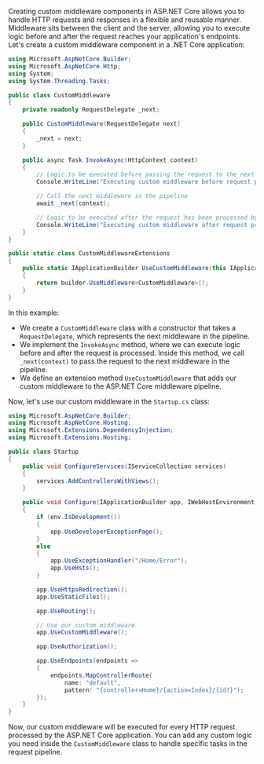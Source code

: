 Creating custom middleware components in ASP.NET Core allows you to handle HTTP requests and responses in a flexible and reusable manner. Middleware sits between the client and the server, allowing you to execute logic before and after the request reaches your application's endpoints. Let's create a custom middleware component in a .NET Core application:

```csharp
using Microsoft.AspNetCore.Builder;
using Microsoft.AspNetCore.Http;
using System;
using System.Threading.Tasks;

public class CustomMiddleware
{
    private readonly RequestDelegate _next;

    public CustomMiddleware(RequestDelegate next)
    {
        _next = next;
    }

    public async Task InvokeAsync(HttpContext context)
    {
        // Logic to be executed before passing the request to the next middleware
        Console.WriteLine("Executing custom middleware before request processing.");

        // Call the next middleware in the pipeline
        await _next(context);

        // Logic to be executed after the request has been processed by subsequent middleware
        Console.WriteLine("Executing custom middleware after request processing.");
    }
}

public static class CustomMiddlewareExtensions
{
    public static IApplicationBuilder UseCustomMiddleware(this IApplicationBuilder builder)
    {
        return builder.UseMiddleware<CustomMiddleware>();
    }
}
```

In this example:
- We create a `CustomMiddleware` class with a constructor that takes a `RequestDelegate`, which represents the next middleware in the pipeline.
- We implement the `InvokeAsync` method, where we can execute logic before and after the request is processed. Inside this method, we call `_next(context)` to pass the request to the next middleware in the pipeline.
- We define an extension method `UseCustomMiddleware` that adds our custom middleware to the ASP.NET Core middleware pipeline.

Now, let's use our custom middleware in the `Startup.cs` class:

```csharp
using Microsoft.AspNetCore.Builder;
using Microsoft.AspNetCore.Hosting;
using Microsoft.Extensions.DependencyInjection;
using Microsoft.Extensions.Hosting;

public class Startup
{
    public void ConfigureServices(IServiceCollection services)
    {
        services.AddControllersWithViews();
    }

    public void Configure(IApplicationBuilder app, IWebHostEnvironment env)
    {
        if (env.IsDevelopment())
        {
            app.UseDeveloperExceptionPage();
        }
        else
        {
            app.UseExceptionHandler("/Home/Error");
            app.UseHsts();
        }

        app.UseHttpsRedirection();
        app.UseStaticFiles();

        app.UseRouting();

        // Use our custom middleware
        app.UseCustomMiddleware();

        app.UseAuthorization();

        app.UseEndpoints(endpoints =>
        {
            endpoints.MapControllerRoute(
                name: "default",
                pattern: "{controller=Home}/{action=Index}/{id?}");
        });
    }
}
```

Now, our custom middleware will be executed for every HTTP request processed by the ASP.NET Core application. You can add any custom logic you need inside the `CustomMiddleware` class to handle specific tasks in the request pipeline.